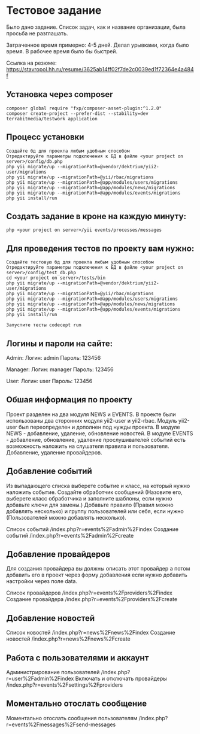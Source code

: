 Тестовое задание
============================

Было дано задание. Список задач, как и название организации, была просьба не разглашать.

Затраченное время примерно: 4-5 дней. Делал урывками, когда было время. В рабочее время было бы быстрей.

Ссылка на резюме: 
https://stavropol.hh.ru/resume/3625ab14ff02f7de2c0039ed1f72364e4a484f

Установка через composer
-------------------

    composer global require "fxp/composer-asset-plugin:^1.2.0"
    composer create-project --prefer-dist --stability=dev terrabitmedia/testwork application

Процесс установки
-------------------
    
    Создайте бд для проекта любым удобным способом
    Отредактируйте параметры подключения к БД в файле <your project on server>/config/db.php
    php yii migrate/up --migrationPath=@vendor/dektrium/yii2-user/migrations
    php yii migrate/up --migrationPath=@yii/rbac/migrations
    php yii migrate/up --migrationPath=@app/modules/users/migrations
    php yii migrate/up --migrationPath=@app/modules/news/migrations
    php yii migrate/up --migrationPath=@app/modules/events/migrations
    php yii install/run


Создать задание в кроне на каждую минуту:
-------------------

    php <your project on server>/yii events/processes/messages

Для проведения тестов по проекту вам нужно:
-------------------

    Создайте тестовую бд для проекта любым удобным способом
    Отредактируйте параметры подключения к БД в файле <your project on server>/config/test_db.php
    cd <your project on server>/tests/bin
    php yii migrate/up --migrationPath=@vendor/dektrium/yii2-user/migrations
    php yii migrate/up --migrationPath=@yii/rbac/migrations
    php yii migrate/up --migrationPath=@app/modules/users/migrations
    php yii migrate/up --migrationPath=@app/modules/news/migrations
    php yii migrate/up --migrationPath=@app/modules/events/migrations
    php yii install/run
    
    Запустите тесты codecept run


Логины и пароли на сайте:
------------

Admin: Логин: admin Пароль: 123456

Manager: Логин: manager Пароль: 123456

User: Логин: user Пароль: 123456

Обшая информация по проекту
------------

Проект разделен на два модуля NEWS и EVENTS. В проекте были использованы два сторонних модуля yii2-user и yii2-rbac. 
Модуль yii2-user был переопределен и дополнен под нужды проекта. 
В модуле NEWS - добавление, удаление, обновление новостей. 
В модуле EVENTS - добавление, обновление, удаление прослушивателей событий есть возможность наложить на слушателя правила и пользователя. Добавление, удаление провайдеров.

Добавление событий
------------

Из выпадающего списка выберете событие и класс, на который нужно 
наложить событие. Создайте обработчик сообщений 
(Назовите его, выберете класс обработчика и заполните шаблоны, 
если нужно добавьте ключи для замены.) Добавьте правило 
(Правил можно добавлять несколько) и группу пользователей или себя,
 если нужно (Пользователей можно добавлять несколько).

Список событий /index.php?r=events%2Fadmin%2Findex
Создание событий /index.php?r=events%2Fadmin%2Fcreate

Добавление провайдеров
------------

Для создания провайдера вы должны описать этот провайдер 
а потом добавить его в проект через форму добавления если нужно добавить настройки через поле data.

Список провайдеров /index.php?r=events%2Fproviders%2Findex
Создание провайдера /index.php?r=events%2Fproviders%2Fcreate

Добавление новостей
------------

Список новостей /index.php?r=news%2Fnews%2Findex
Создание новостей /index.php?r=news%2Fnews%2Fcreate

Работа с пользователями и аккаунт
------------

Администрирование пользователей /index.php?r=user%2Fadmin%2Findex
Включать и отключать провайдеры /index.php?r=events%2Fsettings%2Fproviders

Моментально отослать сообщение
------------

Моментально отослать сообщения пользователям /index.php?r=events%2Fmessages%2Fsend-messages